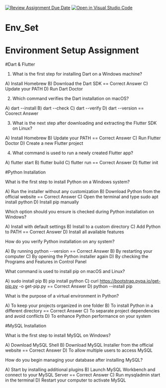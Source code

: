 [![Review Assignment Due Date](https://classroom.github.com/assets/deadline-readme-button-22041afd0340ce965d47ae6ef1cefeee28c7c493a6346c4f15d667ab976d596c.svg)](https://classroom.github.com/a/vnsr1XuU)
[![Open in Visual Studio Code](https://classroom.github.com/assets/open-in-vscode-2e0aaae1b6195c2367325f4f02e2d04e9abb55f0b24a779b69b11b9e10269abc.svg)](https://classroom.github.com/online_ide?assignment_repo_id=17037300&assignment_repo_type=AssignmentRepo)
# Env_Set

# Environment Setup Assignment

#Dart & Flutter

1. What is the first step for installing Dart on a Windows machine?

A) Install Homebrew
B) Download the Dart SDK == Correct Answer
C) Update your PATH
D) Run Dart Doctor


2. Which command verifies the Dart installation on macOS?

A) dart --install
B) dart --check
C) dart --verify
D) dart --version == Coorect Answer


3. What is the next step after downloading and extracting the Flutter SDK on Linux?

A) Install Homebrew
B) Update your PATH == Correct Answer
C) Run Flutter Doctor
D) Create a new Flutter project


4. What command is used to run a newly created Flutter app?

A) flutter start
B) flutter build
C) flutter run == Correct Answer
D) flutter init


#Python Installation

What is the first step to install Python on a Windows system?

A) Run the installer without any customization
B) Download Python from the official website == Correct Answer
C) Open the terminal and type sudo apt install python
D) Install pip manually

Which option should you ensure is checked during Python installation on Windows?

A) Install with default settings
B) Install to a custom directory
C) Add Python to PATH == Correct Answer
D) Install all available features

How do you verify Python installation on any system?

A) By running python --version == Correct Answer
B) By restarting your computer
C) By opening the Python installer again
D) By checking the Programs and Features in Control Panel

What command is used to install pip on macOS and Linux?

A) sudo install pip
B) pip install python 
C) curl https://bootstrap.pypa.io/get-pip.py -o get-pip.py == Correct Answer
D) python --install pip

What is the purpose of a virtual environment in Python?

A) To keep your projects organized in one folder
B) To install Python in a different directory == Correct Answer
C) To separate project dependencies and avoid conflicts
D) To enhance Python performance on your system

#MySQL Installation

What is the first step to install MySQL on Windows?

A) Download MySQL Shell
B) Download MySQL Installer from the official website == Correct Answer
D) To allow multiple users to access MySQL

How do you begin managing your database after installing MySQL?

A) Start by installing additional plugins
B) Launch MySQL Workbench and connect to your MySQL Server == Correct Answer
C) Run mysqladmin start in the terminal
D) Restart your computer to activate MySQL
